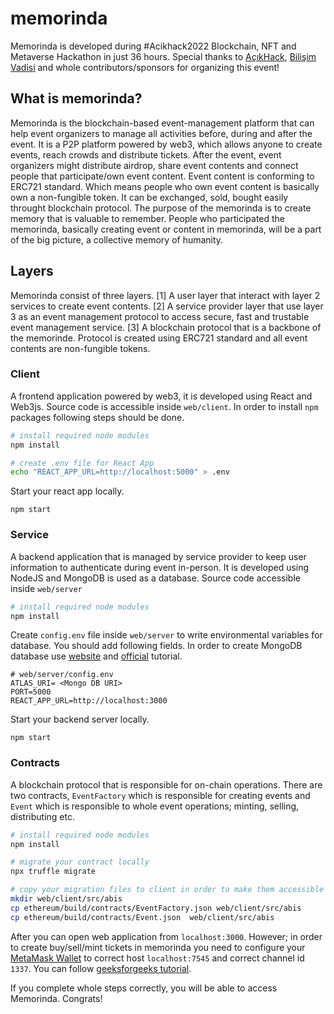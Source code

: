 # memorinda

Memorinda is developed during #Acikhack2022 Blockchain, NFT and Metaverse Hackathon in just 36 hours. Special thanks to [AçıkHack](www.acikhack.com), [Bilişim Vadisi](http://bilisimvadisi.com.tr/) and whole contributors/sponsors for organizing this event! 

## What is memorinda?

Memorinda is the blockchain-based event-management platform that can help event organizers to manage all activities before, during and after the event. It is a P2P platform powered by web3, which allows anyone to create events, reach crowds and distribute tickets. After the event, event organizers might distribute airdrop, share event contents and connect people that participate/own event content. Event content is conforming to ERC721 standard. Which means  people who own event content is basically own a non-fungible token. It can be exchanged, sold, bought easily throught blockchain protocol. The purpose of the memorinda is to create memory that is valuable to remember. People who participated the memorinda, basically creating event or content in memorinda, will be a part of the big picture, a collective memory of humanity.

## Layers

Memorinda consist of three layers. [1] A user layer that interact with layer 2 services to create event contents. [2] A service provider layer that use layer 3 as an event management protocol to access secure, fast and trustable event management service. [3] A blockchain protocol that is a backbone of the memorinde. Protocol is created using ERC721 standard and all event contents are non-fungible tokens.

### Client
A frontend application powered by web3, it is developed using React and Web3js. Source code is accessible inside `web/client`. In order to install `npm` packages following steps should be done.

```bash
# install required node modules
npm install

# create .env file for React App
echo "REACT_APP_URL=http://localhost:5000" > .env
```
Start your react app locally.

```
npm start
```

### Service
A backend application that is managed by service provider to keep user information to authenticate during event in-person. It is developed using NodeJS and MongoDB is used as a database. Source code accessible inside `web/server`

```bash
# install required node modules
npm install
```

Create `config.env` file inside `web/server` to write environmental variables for database. You should add following fields. In order to create MongoDB database use [website](https://www.mongodb.com) and [official](https://www.mongodb.com/docs/atlas/getting-started/) tutorial.

```
# web/server/config.env
ATLAS_URI= <Mongo DB URI> 
PORT=5000
REACT_APP_URL=http://localhost:3000
```

Start your backend server locally.

```
npm start
```
### Contracts

A blockchain protocol that is responsible for on-chain operations. There are two contracts, `EventFactory` which is responsible for creating events and `Event` which is responsible to whole event operations; minting, selling, distributing etc.
```bash
# install required node modules
npm install

# migrate your contract locally
npx truffle migrate

# copy your migration files to client in order to make them accessible by web3
mkdir web/client/src/abis
cp ethereum/build/contracts/EventFactory.json web/client/src/abis
cp ethereum/build/contracts/Event.json  web/client/src/abis
```

After you can open web application from `localhost:3000`. However; in order to create buy/sell/mint tickets in memorinda you need to configure your [MetaMask Wallet](https://metamask.io) to correct host `localhost:7545` and correct channel id `1337`. You can follow [geeksforgeeks tutorial](https://www.geeksforgeeks.org/how-to-set-up-ganche-with-metamask/).

If you complete whole steps correctly, you will be able to access Memorinda. Congrats!
